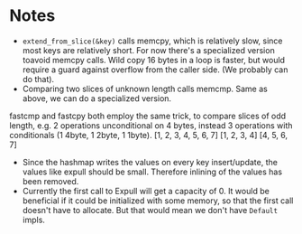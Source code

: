 
# Notes

- `extend_from_slice(&key)` calls memcpy, which is relatively slow, since most keys are relatively short. For now there's a specialized version toavoid memcpy calls.
    Wild copy 16 bytes in a loop is faster, but would require a guard against overflow from the caller side. (We probably can do that). 
- Comparing two slices of unknown length calls memcmp. Same as above, we can do a specialized version.

fastcmp and fastcpy both employ the same trick, to compare slices of odd length, e.g. 2 operations unconditional on 4 bytes, instead 3 operations with conditionals (1 4byte, 1 2byte, 1 1byte).
[1, 2, 3, 4, 5, 6, 7]
[1, 2, 3, 4]
         [4, 5, 6, 7]

- Since the hashmap writes the values on every key insert/update, the values like expull should be small. Therefore inlining of the values has been removed.
- Currently the first call to Expull will get a capacity of 0. It would be beneficial if it could be initialized with some memory, so that the first call doesn't have to allocate. But that would mean we don't have `Default` impls.
